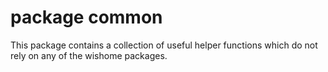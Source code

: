 # package common

This package contains a collection of useful helper functions which do not rely on any of the wishome packages.
